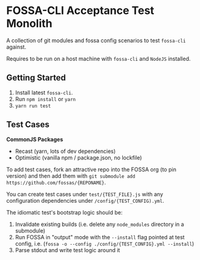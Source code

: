 # FOSSA-CLI Acceptance Test Monolith

A collection of git modules and fossa config scenarios to test `fossa-cli` against.

Requires to be run on a host machine with `fossa-cli` and `NodeJS` installed.

## Getting Started

 1. Install latest `fossa-cli`.
 2. Run `npm install` or `yarn`
 3. `yarn run test`

## Test Cases

**CommonJS Packages**
 - Recast (yarn, lots of dev dependencies)
 - Optimistic (vanilla npm / package.json, no lockfile)

To add test cases, fork an attractive repo into the FOSSA org (to pin version) and then add them with `git submodule add https://github.com/fossas/{REPONAME}`.

You can create test cases under `test/{TEST_FILE}.js` with any configuration dependencies under `/config/{TEST_CONFIG).yml`.

The idiomatic test's bootstrap logic should be:

 1. Invalidate existing builds (i.e. delete any `node_modules` directory in a submodule)
 2. Run FOSSA in "output" mode with the `--install` flag pointed at test config, i.e. (`fossa -o --config ./config/{TEST_CONFIG}.yml --install`)
 3. Parse stdout and write test logic around it